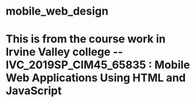 # mobile_web_design
# This is from the course work in Irvine Valley college -- IVC_2019SP_CIM45_65835 : Mobile Web Applications Using HTML and JavaScript


